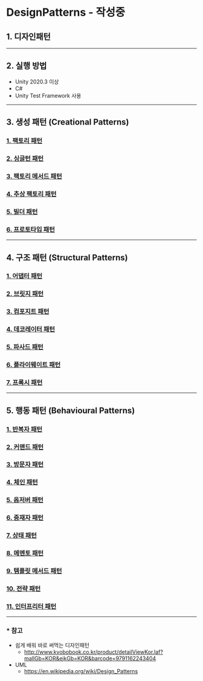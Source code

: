 # DesignPatterns - 작성중
## 1. 디자인패턴
***
## 2. 실행 방법
* Unity 2020.3 이상
* C#
* Unity Test Framework 사용 
***
## 3. 생성 패턴 (Creational Patterns)
### [1. 팩토리 패턴](https://github.com/LiztyStalker/DesignPatterns/blob/master/Assets/Docs/FactoryPattern.md)
### [2. 싱글턴 패턴](https://github.com/LiztyStalker/DesignPatterns/blob/master/Assets/Docs/SingletonPattern.md)
### [3. 팩토리 메서드 패턴](https://github.com/LiztyStalker/DesignPatterns/blob/master/Assets/Docs/FactoryMethodPattern.md)
### [4. 추상 팩토리 패턴](https://github.com/LiztyStalker/DesignPatterns/blob/master/Assets/Docs/AbstractFactoryPattern.md)
### [5. 빌더 패턴](https://github.com/LiztyStalker/DesignPatterns/blob/master/Assets/Docs/BuilderPattern.md)
### [6. 프로토타입 패턴](https://github.com/LiztyStalker/DesignPatterns/blob/master/Assets/Docs/PrototypePattern.md)
***
## 4. 구조 패턴 (Structural Patterns)
### [1. 어댑터 패턴](https://github.com/LiztyStalker/DesignPatterns/blob/master/Assets/Docs/AdapterPattern.md)
### [2. 브릿지 패턴](https://github.com/LiztyStalker/DesignPatterns/blob/master/Assets/Docs/BridgePattern.md)
### [3. 컴포지트 패턴](https://github.com/LiztyStalker/DesignPatterns/blob/master/Assets/Docs/CompositePattern.md)
### [4. 데코레이터 패턴](https://github.com/LiztyStalker/DesignPatterns/blob/master/Assets/Docs/DecoratorPattern.md)
### [5. 파사드 패턴](https://github.com/LiztyStalker/DesignPatterns/blob/master/Assets/Docs/FasadePattern.md)
### [6. 플라이웨이트 패턴](https://github.com/LiztyStalker/DesignPatterns/blob/master/Assets/Docs/FlyweightPattern.md)
### [7. 프록시 패턴](https://github.com/LiztyStalker/DesignPatterns/blob/master/Assets/Docs/ProxyPattern.md)

***
## 5. 행동 패턴 (Behavioural Patterns)
### [1. 반복자 패턴](https://github.com/LiztyStalker/DesignPatterns/blob/master/Assets/Docs/IteratorPattern.md)
### [2. 커맨드 패턴](https://github.com/LiztyStalker/DesignPatterns/blob/master/Assets/Docs/CommandPattern.md)
### [3. 방문자 패턴](https://github.com/LiztyStalker/DesignPatterns/blob/master/Assets/Docs/VisitorPattern.md)
### [4. 체인 패턴](https://github.com/LiztyStalker/DesignPatterns/blob/master/Assets/Docs/ChainPattern.md)
### [5. 옵저버 패턴](https://github.com/LiztyStalker/DesignPatterns/blob/master/Assets/Docs/ObserverPattern.md)
### [6. 중재자 패턴](https://github.com/LiztyStalker/DesignPatterns/blob/master/Assets/Docs/MediatorPattern.md)
### [7. 상태 패턴](https://github.com/LiztyStalker/DesignPatterns/blob/master/Assets/Docs/StatePattern.md)
### [8. 메멘토 패턴](https://github.com/LiztyStalker/DesignPatterns/blob/master/Assets/Docs/MementoPattern.md)
### [9. 템플릿 메서드 패턴](https://github.com/LiztyStalker/DesignPatterns/blob/master/Assets/Docs/TemplateMethodPattern.md)
### [10. 전략 패턴](https://github.com/LiztyStalker/DesignPatterns/blob/master/Assets/Docs/StrategyPattern.md)
### [11. 인터프리터 패턴](https://github.com/LiztyStalker/DesignPatterns/blob/master/Assets/Docs/InterpreterMethodPattern.md)
***
### * 참고
* 쉽게 배워 바로 써먹는 디자인패턴 
  + http://www.kyobobook.co.kr/product/detailViewKor.laf?mallGb=KOR&ejkGb=KOR&barcode=9791162243404
* UML
  + https://en.wikipedia.org/wiki/Design_Patterns
